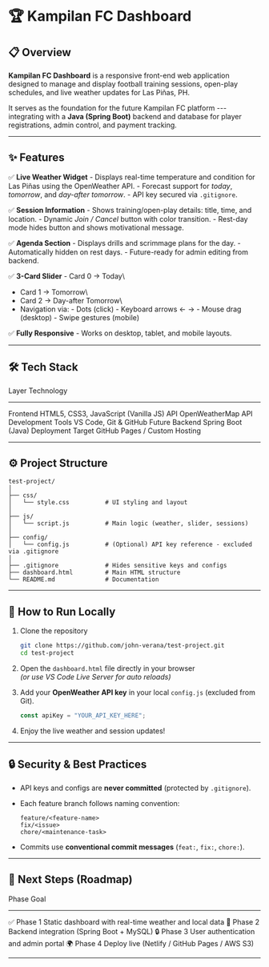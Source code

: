 # 🏆 Kampilan FC Dashboard

## 📋 Overview

**Kampilan FC Dashboard** is a responsive front-end web application
designed to manage and display football training sessions, open-play
schedules, and live weather updates for Las Piñas, PH.

It serves as the foundation for the future Kampilan FC platform ---
integrating with a **Java (Spring Boot)** backend and database for
player registrations, admin control, and payment tracking.

------------------------------------------------------------------------

## ✨ Features

✅ **Live Weather Widget** - Displays real-time temperature and
condition for Las Piñas using the OpenWeather API. - Forecast support
for *today*, *tomorrow*, and *day-after tomorrow*. - API key secured via
`.gitignore`.

✅ **Session Information** - Shows training/open-play details: title,
time, and location. - Dynamic *Join / Cancel* button with color
transition. - Rest-day mode hides button and shows motivational message.

✅ **Agenda Section** - Displays drills and scrimmage plans for the
day. - Automatically hidden on rest days. - Future-ready for admin
editing from backend.

✅ **3-Card Slider** - Card 0 → Today\
- Card 1 → Tomorrow\
- Card 2 → Day-after Tomorrow\
- Navigation via: - Dots (click) - Keyboard arrows ← → - Mouse drag
(desktop) - Swipe gestures (mobile)

✅ **Fully Responsive** - Works on desktop, tablet, and mobile layouts.

------------------------------------------------------------------------

## 🛠️ Tech Stack

  Layer               Technology
  ------------------- --------------------------------------
  Frontend            HTML5, CSS3, JavaScript (Vanilla JS)
  API                 OpenWeatherMap API
  Development Tools   VS Code, Git & GitHub
  Future Backend      Spring Boot (Java)
  Deployment Target   GitHub Pages / Custom Hosting

------------------------------------------------------------------------

## ⚙️ Project Structure

    test-project/
    │
    ├── css/
    │   └── style.css          # UI styling and layout
    │
    ├── js/
    │   └── script.js          # Main logic (weather, slider, sessions)
    │
    ├── config/
    │   └── config.js          # (Optional) API key reference - excluded via .gitignore
    │
    ├── .gitignore             # Hides sensitive keys and configs
    ├── dashboard.html         # Main HTML structure
    └── README.md              # Documentation

------------------------------------------------------------------------

## 🚀 How to Run Locally

1.  Clone the repository

    ``` bash
    git clone https://github.com/john-verana/test-project.git
    cd test-project
    ```

2.  Open the `dashboard.html` file directly in your browser\
    *(or use VS Code Live Server for auto reloads)*

3.  Add your **OpenWeather API key** in your local `config.js` (excluded
    from Git).

    ``` js
    const apiKey = "YOUR_API_KEY_HERE";
    ```

4.  Enjoy the live weather and session updates!

------------------------------------------------------------------------

## 🔒 Security & Best Practices

-   API keys and configs are **never committed** (protected by
    `.gitignore`).

-   Each feature branch follows naming convention:

        feature/<feature-name>
        fix/<issue>
        chore/<maintenance-task>

-   Commits use **conventional commit messages** (`feat:`, `fix:`,
    `chore:`).

------------------------------------------------------------------------

## 🧩 Next Steps (Roadmap)

  Phase        Goal
  ------------ --------------------------------------------------------
  ✅ Phase 1   Static dashboard with real-time weather and local data
  🚧 Phase 2   Backend integration (Spring Boot + MySQL)
  🔒 Phase 3   User authentication and admin portal
  🌍 Phase 4   Deploy live (Netlify / GitHub Pages / AWS S3)

------------------------------------------------------------------------
